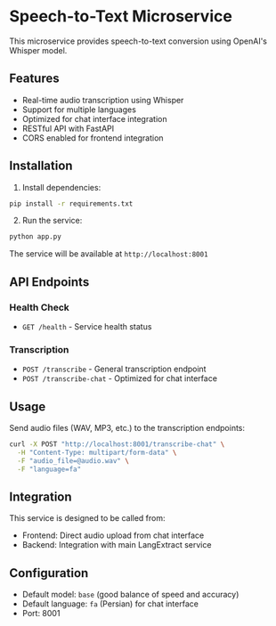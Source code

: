 # Speech-to-Text Microservice

This microservice provides speech-to-text conversion using OpenAI's Whisper model.

## Features

- Real-time audio transcription using Whisper
- Support for multiple languages
- Optimized for chat interface integration
- RESTful API with FastAPI
- CORS enabled for frontend integration

## Installation

1. Install dependencies:
```bash
pip install -r requirements.txt
```

2. Run the service:
```bash
python app.py
```

The service will be available at `http://localhost:8001`

## API Endpoints

### Health Check
- `GET /health` - Service health status

### Transcription
- `POST /transcribe` - General transcription endpoint
- `POST /transcribe-chat` - Optimized for chat interface

## Usage

Send audio files (WAV, MP3, etc.) to the transcription endpoints:

```bash
curl -X POST "http://localhost:8001/transcribe-chat" \
  -H "Content-Type: multipart/form-data" \
  -F "audio_file=@audio.wav" \
  -F "language=fa"
```

## Integration

This service is designed to be called from:
- Frontend: Direct audio upload from chat interface
- Backend: Integration with main LangExtract service

## Configuration

- Default model: `base` (good balance of speed and accuracy)
- Default language: `fa` (Persian) for chat interface
- Port: 8001
